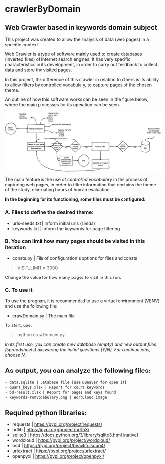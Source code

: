# crawlerByDomain
## Web Crawler based in keywords domain subject

This project was created to allow the analysis of data (web pages) in a specific context.

Web Crawler is a type of software mainly used to create databases (inverted files) of Internet search engines. It has very specific characteristics in its development, in order to carry out feedback to collect data and store the visited pages.

In this project, the difference of this crawler in relation to others is its ability to allow filters by controlled vocabulary, to capture pages of the chosen theme.

An outline of how this software works can be seen in the figure below, where the main processes for its operation can be seen.

<img src="/img/Esquema.Homeopatia-us.jpg" alt="Schema CrawlerByDomain">

The main feature is the use of *controlled vocabulary* in the process of capturing web pages, in order to filter information that contains the theme of the study, eliminating hours of human evaluation.

**In the beginning for its functioning, some files must be configured:**
### A. Files to define the desired theme:
- urls-seeds.txt | Inform initial urls (*seeds*)
- keywords.txt | Inform the keywords for page filtering

### B. You can limit how many pages should be visited in this iteration 
- consts.py | File of configuration's options for files and consts 
> VISIT_LIMIT = 3000  

Change the value for how many pages to visit in this run.

### C. To use it
To use the program, it is recommended to use a virtual environment (VENV) and use the following file:
- crawDomain.py | The main file 

To start, use: 
> python crawDomain.py

*In its first use, you can create new database (empty) and new output files (spreadsheets) answering the initial questions (Y/N). For continue jobs, choose N.*

## As output, you can analyze the following files:
```
- data.sqlite | Database file [use DBeaver for open it]
- quant_keys.xlsx | Report for count keywords
- bd-result.xlsx | Report for pages and keys found
- keywordsFromVocabulary.png | WordCloud image
```

## Required python libraries:
- requests | https://pypi.org/project/requests/
- urllib | https://pypi.org/project/urllib3/
- sqlite3 | https://docs.python.org/3/library/sqlite3.html [native]
- wordcloud | https://pypi.org/project/wordcloud/
- bs4 | https://pypi.org/project/beautifulsoup4/
- urlextract | https://pypi.org/project/urlextract/
- openpyxl | https://pypi.org/project/openpyxl/